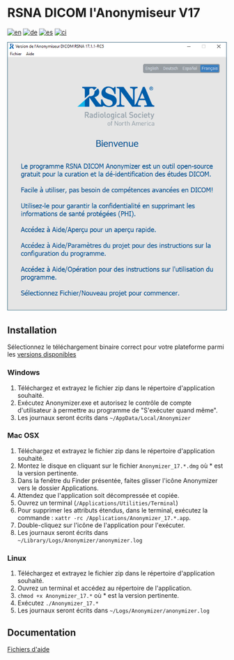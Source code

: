 # RSNA DICOM l'Anonymiseur V17
[![en](https://img.shields.io/badge/lang-en-blue.svg)](readme.md)
[![de](https://img.shields.io/badge/lang-de-blue.svg)](readme.de.md)
[![es](https://img.shields.io/badge/lang-es-blue.svg)](readme.es.md)
[![ci](https://github.com/mdevans/anonymizer/actions/workflows/build.yml/badge.svg)](https://github.com/mdevans/anonymizer/actions/workflows/build.yml)

![WelcomeView](src/anonymizer/assets/locales/fr/html/images/Welcome_fr_win_light.png)
## Installation 
Sélectionnez le téléchargement binaire correct pour votre plateforme parmi les [versions disponibles](https://github.com/mdevans/anonymizer/releases)
### Windows
1. Téléchargez et extrayez le fichier zip dans le répertoire d'application souhaité.
2. Exécutez Anonymizer.exe et autorisez le contrôle de compte d'utilisateur à permettre au programme de "S'exécuter quand même".
3. Les journaux seront écrits dans `~/AppData/Local/Anonymizer`
### Mac OSX
1. Téléchargez et extrayez le fichier zip dans le répertoire d'application souhaité.
2. Montez le disque en cliquant sur le fichier `Anonymizer_17.*.dmg` où * est la version pertinente.
3. Dans la fenêtre du Finder présentée, faites glisser l'icône Anonymizer vers le dossier Applications.
4. Attendez que l'application soit décompressée et copiée.
5. Ouvrez un terminal (`/Applications/Utilities/Terminal`) 
6. Pour supprimer les attributs étendus, dans le terminal, exécutez la commande : `xattr -rc /Applications/Anonymizer_17.*.app`.
7. Double-cliquez sur l'icône de l'application pour l'exécuter.
8. Les journaux seront écrits dans `~/Library/Logs/Anonymizer/anonymizer.log`
### Linux
1. Téléchargez et extrayez le fichier zip dans le répertoire d'application souhaité.
2. Ouvrez un terminal et accédez au répertoire de l'application.
3. `chmod +x Anonymizer_17.*` où * est la version pertinente.
4. Exécutez `./Anonymizer_17.*` 
5. Les journaux seront écrits dans `~/Logs/Anonymizer/anonymizer.log`
## Documentation
[Fichiers d'aide](https://mdevans.github.io/anonymizer/index.html)
